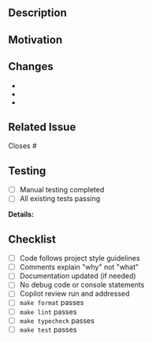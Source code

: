 <!--
Title Format: <icon> <type>: <short description>
Examples:
  🚀 feat: add retry logic to LLM block
  🧩 fix: block configuration not visible in edit mode
  📐 refactor: simplify block renderer logic
  📚 docs: add block creation guide

Choose the appropriate issue template for detailed sections:
- 🚀 Feature (new functionality)
- 🧩 Fix (bug fixes)
- 📐 Refactor (code improvements)
- 📚 Documentation (doc updates)
-->

## Description
<!-- Brief description of what this PR does -->


## Motivation
<!-- Why is this change needed? What problem does it solve? -->


## Changes
<!-- List the main changes -->
-
-
-


## Related Issue
<!-- Link to related issue if applicable -->
Closes #


## Testing
<!-- How was this tested? -->
- [ ] Manual testing completed
- [ ] All existing tests passing

**Details:**


## Checklist
- [ ] Code follows project style guidelines
- [ ] Comments explain "why" not "what"
- [ ] Documentation updated (if needed)
- [ ] No debug code or console statements
- [ ] Copilot review run and addressed
- [ ] `make format` passes
- [ ] `make lint` passes
- [ ] `make typecheck` passes
- [ ] `make test` passes